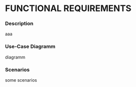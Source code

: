 # FUNCTIONAL REQUIREMENTS

### Description
aaa<br>

### Use-Case Diagramm
diagramm<br>

### Scenarios
some scenarios<br>
